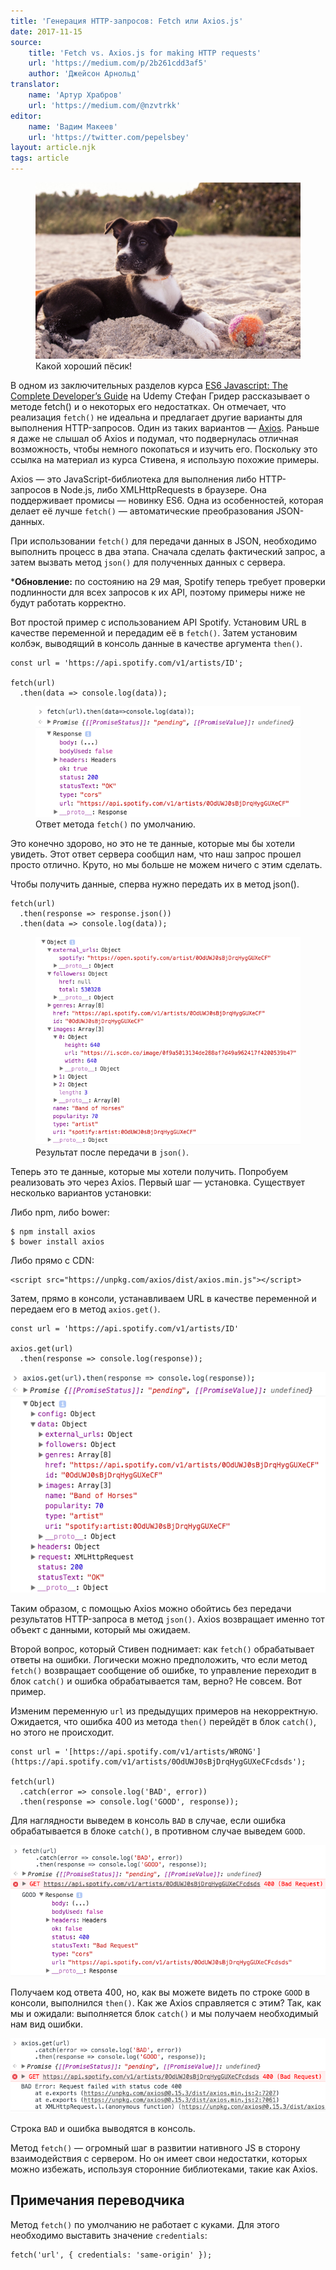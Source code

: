 ```yaml
---
title: 'Генерация HTTP-запросов: Fetch или Axios.js'
date: 2017-11-15
source:
    title: 'Fetch vs. Axios.js for making HTTP requests'
    url: 'https://medium.com/p/2b261cdd3af5'
    author: 'Джейсон Арнольд'
translator:
    name: 'Артур Храбров'
    url: 'https://medium.com/@nzvtrkk'
editor:
    name: 'Вадим Макеев'
    url: 'https://twitter.com/pepelsbey'
layout: article.njk
tags: article
---
```


<figure>
    <img src="images/1.jpg" alt="">
    <figcaption>Какой хороший пёсик!</figcaption>
</figure>

В одном из заключительных разделов курса [ES6 Javascript: The Complete Developer’s Guide](https://www.udemy.com/javascript-es6-tutorial/learn/v4/overview) на Udemy Стефан Гридер рассказывает о методе fetch() и о некоторых его недостатках. Он отмечает, что реализация `fetch()` не идеальна и предлагает другие варианты для выполнения HTTP-запросов. Один из таких вариантов — [Axios](https://www.npmjs.com/package/axios). Раньше я даже не слышал об Axios и подумал, что подвернулась отличная возможность, чтобы немного покопаться и изучить его. Поскольку это ссылка на материал из курса Стивена, я использую похожие примеры.

Axios — это JavaScript-библиотека для выполнения либо HTTP-запросов в Node.js, либо XMLHttpRequests в браузере. Она поддерживает промисы — новинку ES6. Одна из особенностей, которая делает её лучше `fetch()` — автоматические преобразования JSON-данных.

При использовании `fetch()` для передачи данных в JSON, необходимо выполнить процесс в два этапа. Сначала сделать фактический запрос, а затем вызвать метод `json()` для полученных данных с сервера.

***Обновление:** по состоянию на 29 мая, Spotify теперь требует проверки подлинности для всех запросов к их API, поэтому примеры ниже не будут работать корректно.

Вот простой пример c использованием API Spotify. Установим URL в качестве переменной и передадим её в `fetch()`. Затем установим колбэк, выводящий в консоль данные в качестве аргумента `then()`.

    const url = 'https://api.spotify.com/v1/artists/ID';

    fetch(url)
      .then(data => console.log(data));

<figure>
    <img src="images/2.png" alt="">
    <figcaption>Ответ метода <code>fetch()</code> по умолчанию.</figcaption>
</figure>

Это конечно здорово, но это не те данные, которые мы бы хотели увидеть. Этот ответ сервера сообщил нам, что наш запрос прошел просто отлично. Круто, но мы больше не можем ничего с этим сделать.

Чтобы получить данные, сперва нужно передать их в метод json().

    fetch(url)
      .then(response => response.json())
      .then(data => console.log(data));

<figure>
    <img src="images/3.png" alt="">
    <figcaption>Результат после передачи в <code>json()</code>.</figcaption>
</figure>

Теперь это те данные, которые мы хотели получить. Попробуем реализовать это через Axios. Первый шаг — установка. Существует несколько вариантов установки:

Либо npm, либо bower:

    $ npm install axios
    $ bower install axios

Либо прямо с CDN:

    <script src="https://unpkg.com/axios/dist/axios.min.js"></script>

Затем, прямо в консоли, устанавливаем URL в качестве переменной и передаем его в метод `axios.get()`.

    const url = 'https://api.spotify.com/v1/artists/ID'

    axios.get(url)
      .then(response => console.log(response));

![](images/4.png)

Таким образом, с помощью Axios можно обойтись без передачи результатов HTTP-запроса в метод `json()`. Axios возвращает именно тот объект с данными, который мы ожидаем.

Второй вопрос, который Стивен поднимает: как `fetch()` обрабатывает ответы на ошибки. Логически можно предположить, что если метод `fetch()` возвращает сообщение об ошибке, то управление переходит в блок `catch()` и ошибка обрабатывается там, верно? Не совсем. Вот пример.

Изменим переменную `url` из предыдущих примеров на некорректную. Ожидается, что ошибка 400 из метода `then()` перейдёт в блок `сatch()`, но этого не происходит.

    const url = '[https://api.spotify.com/v1/artists/WRONG'](https://api.spotify.com/v1/artists/0OdUWJ0sBjDrqHygGUXeCFcdsds');

    fetch(url)
      .catch(error => console.log('BAD', error))
      .then(response => console.log('GOOD', response));

Для наглядности выведем в консоль `BAD` в случае, если ошибка обрабатывается в блоке `catch()`, в противном случае выведем `GOOD`.

![](images/5.png)

Получаем код ответа 400, но, как вы можете видеть по строке `GOOD` в консоли, выполнился `then()`. Как же Axios справляется с этим? Так, как мы и ожидали: выполняется блок `сatch()` и мы получаем необходимый нам вид ошибки.

![](images/6.png)

Строка `BAD` и ошибка выводятся в консоль.

Метод `fetch()` — огромный шаг в развитии нативного JS в сторону взаимодействия с сервером. Но он имеет свои недостатки, которых можно избежать, используя сторонние библиотеками, такие как Axios.

## Примечания переводчика

Метод `fetch()` по умолчанию не работает с куками. Для этого необходимо выставить значение `credentials`:

    fetch('url', { credentials: 'same-origin' });
